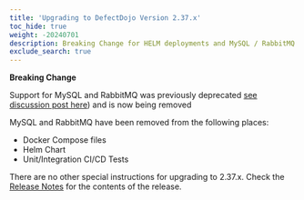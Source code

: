 ```yaml
---
title: 'Upgrading to DefectDojo Version 2.37.x'
toc_hide: true
weight: -20240701
description: Breaking Change for HELM deployments and MySQL / RabbitMQ users
exclude_search: true
---
```


**Breaking Change**

Support for MySQL and RabbitMQ was previously deprecated [see discussion post here](https://github.com/DefectDojo/django-DefectDojo/discussions/9690)) and is now being removed

MySQL and RabbitMQ have been removed from the following places:
- Docker Compose files
- Helm Chart
- Unit/Integration CI/CD Tests

There are no other special instructions for upgrading to 2.37.x. Check the [Release Notes](https://github.com/DefectDojo/django-DefectDojo/releases/tag/2.37.0) for the contents of the release.